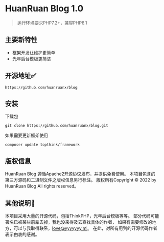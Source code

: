 HuanRuan Blog 1.0
===============

> 运行环境要求PHP7.2+，兼容PHP8.1

## 主要新特性

* 框架开发让维护更简单
* 光年后台模板更简洁

## 开源地址:white_check_mark: 
~~~
https://github.com/huanruanx/blog
~~~

## 安装
下载包
~~~
git clone https://github.com/huanruanx/blog.git
~~~

如果需要更新框架使用
~~~
composer update topthink/framework
~~~

## 版权信息

HuanRuan Blog 遵循Apache2开源协议发布，并提供免费使用。
本项目包含的第三方源码和二进制文件之版权信息另行标注。
版权所有Copyright © 2022 by HuanRuan Blog
All rights reserved。

## 其他说明:loudspeaker:

本项目采用大量的开源代码，包括ThinkPHP，光年后台模板等等。 
部分代码可能署名已被某些前辈去掉，我也没来得及去查找具体的作者，
如果有需要修改的地方，可以与我取得联系，love@yyyyyyy.ml。 
在此，对所有用到的开源代码作者表示由衷的感谢。